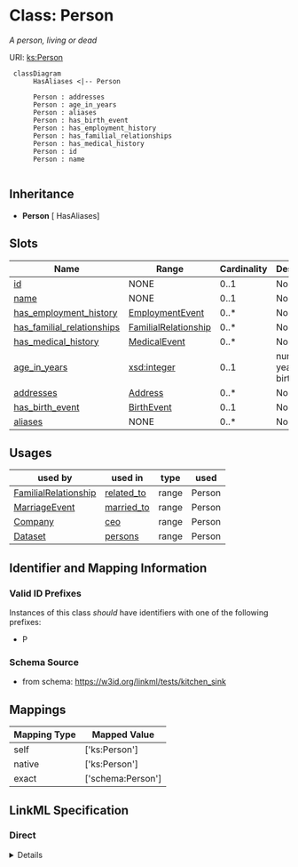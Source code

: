 # Class: Person
_A person, living or dead_





URI: [ks:Person](https://w3id.org/linkml/tests/kitchen_sink/Person)




```mermaid
 classDiagram
      HasAliases <|-- Person
      
      Person : addresses
      Person : age_in_years
      Person : aliases
      Person : has_birth_event
      Person : has_employment_history
      Person : has_familial_relationships
      Person : has_medical_history
      Person : id
      Person : name
      

```





## Inheritance
* **Person** [ HasAliases]



## Slots

| Name | Range | Cardinality | Description  | Info |
| ---  | --- | --- | --- | --- |
| [id](id.md) | NONE | 0..1 | None  | . |
| [name](name.md) | NONE | 0..1 | None  | . |
| [has_employment_history](has_employment_history.md) | [EmploymentEvent](EmploymentEvent.md) | 0..* | None  | . |
| [has_familial_relationships](has_familial_relationships.md) | [FamilialRelationship](FamilialRelationship.md) | 0..* | None  | . |
| [has_medical_history](has_medical_history.md) | [MedicalEvent](MedicalEvent.md) | 0..* | None  | . |
| [age_in_years](age_in_years.md) | [xsd:integer](http://www.w3.org/2001/XMLSchema#integer) | 0..1 | number of years since birth  | . |
| [addresses](addresses.md) | [Address](Address.md) | 0..* | None  | . |
| [has_birth_event](has_birth_event.md) | [BirthEvent](BirthEvent.md) | 0..1 | None  | . |
| [aliases](aliases.md) | NONE | 0..* | None  | . |


## Usages


| used by | used in | type | used |
| ---  | --- | --- | --- |
| [FamilialRelationship](FamilialRelationship.md) | [related_to](related_to.md) | range | Person |
| [MarriageEvent](MarriageEvent.md) | [married_to](married_to.md) | range | Person |
| [Company](Company.md) | [ceo](ceo.md) | range | Person |
| [Dataset](Dataset.md) | [persons](persons.md) | range | Person |



## Identifier and Mapping Information


### Valid ID Prefixes

Instances of this class *should* have identifiers with one of the following prefixes:

* P








### Schema Source


* from schema: https://w3id.org/linkml/tests/kitchen_sink







## Mappings

| Mapping Type | Mapped Value |
| ---  | ---  |
| self | ['ks:Person'] |
| native | ['ks:Person'] |
| exact | ['schema:Person'] |


## LinkML Specification

<!-- TODO: investigate https://stackoverflow.com/questions/37606292/how-to-create-tabbed-code-blocks-in-mkdocs-or-sphinx -->

### Direct

<details>
```yaml
name: Person
id_prefixes:
- P
description: A person, living or dead
in_subset:
- subset A
from_schema: https://w3id.org/linkml/tests/kitchen_sink
exact_mappings:
- schema:Person
mixins:
- HasAliases
slots:
- id
- name
- has employment history
- has familial relationships
- has medical history
- age in years
- addresses
- has birth event
slot_usage:
  name:
    name: name
    pattern: ^\S+ \S+

```
</details>

### Induced

<details>
```yaml
name: Person
id_prefixes:
- P
description: A person, living or dead
in_subset:
- subset A
from_schema: https://w3id.org/linkml/tests/kitchen_sink
exact_mappings:
- schema:Person
mixins:
- HasAliases
slot_usage:
  name:
    name: name
    pattern: ^\S+ \S+
attributes:
  id:
    name: id
    from_schema: https://w3id.org/linkml/tests/core
    identifier: true
    alias: id
    owner: Person
  name:
    name: name
    from_schema: https://w3id.org/linkml/tests/core
    alias: name
    owner: Person
    required: false
    pattern: ^\S+ \S+
  has employment history:
    name: has employment history
    in_subset:
    - subset B
    from_schema: https://w3id.org/linkml/tests/kitchen_sink
    multivalued: true
    alias: has_employment_history
    owner: Person
    range: EmploymentEvent
    inlined: true
    inlined_as_list: true
  has familial relationships:
    name: has familial relationships
    in_subset:
    - subset B
    from_schema: https://w3id.org/linkml/tests/kitchen_sink
    multivalued: true
    alias: has_familial_relationships
    owner: Person
    range: FamilialRelationship
    inlined: true
    inlined_as_list: true
  has medical history:
    name: has medical history
    in_subset:
    - subset B
    from_schema: https://w3id.org/linkml/tests/kitchen_sink
    multivalued: true
    alias: has_medical_history
    owner: Person
    range: MedicalEvent
    inlined: true
    inlined_as_list: true
  age in years:
    name: age in years
    description: number of years since birth
    in_subset:
    - subset A
    - subset B
    from_schema: https://w3id.org/linkml/tests/kitchen_sink
    alias: age_in_years
    owner: Person
    range: integer
    minimum_value: 0
    maximum_value: 999
  addresses:
    name: addresses
    from_schema: https://w3id.org/linkml/tests/kitchen_sink
    multivalued: true
    alias: addresses
    owner: Person
    range: Address
  has birth event:
    name: has birth event
    from_schema: https://w3id.org/linkml/tests/kitchen_sink
    alias: has_birth_event
    owner: Person
    range: BirthEvent
  aliases:
    name: aliases
    from_schema: https://w3id.org/linkml/tests/kitchen_sink
    slot_uri: skos:altLabel
    multivalued: true
    alias: aliases
    owner: Person

```
</details>